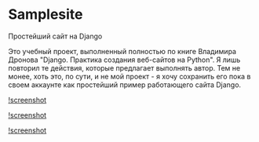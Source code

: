 # Samplesite
Простейший сайт на Django

Это учебный проект, выполненный полностью по книге Владимира Дронова "Django. Практика создания веб-сайтов на Python".
Я лишь повторил те действия, которые предлагает выполнять автор. Тем не монее, хоть это, по сути, и не мой проект - я хочу сохранить его пока в своем аккаунте как простейший пример работающего сайта Django.

[!screenshot](screen1.jpg)

[!screenshot](screen2.jpg)

[!screenshot](screen3.jpg)
